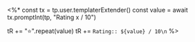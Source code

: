 <%*
const tx = tp.user.templaterExtender()
const value = await tx.promptInt(tp, "Rating x / 10")

tR += "⭐".repeat(value)
tR += `Rating:: ${value} / 10\n`
%>
